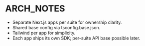 # ARCH_NOTES
- Separate Next.js apps per suite for ownership clarity.
- Shared base config via tsconfig.base.json.
- Tailwind per app for simplicity.
- Each app ships its own SDK; per-suite API base possible later.
